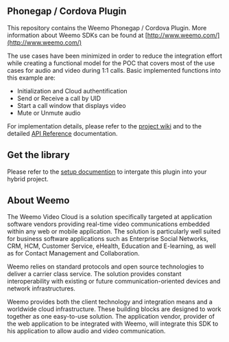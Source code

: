 ## Phonegap / Cordova Plugin

This repository contains the Weemo Phonegap / Cordova Plugin. More information about Weemo SDKs can be found at [http://www.weemo.com/](http://www.weemo.com/)

The use cases have been minimized in order to reduce the integration effort while creating a functional model for the POC that covers most of the use cases for audio and video during 1:1 calls.
Basic implemented functions into this example are: 

- Initialization and Cloud authentification
- Send or Receive a call by UID  
- Start a call window that displays video
- Mute or Unmute audio

For implementation details, please refer to the [project wiki](https://github.com/weemo/Phonegap-SDK/wiki) and to the detailed [API Reference](http://docs.weemo.com/sdk/phonegap/) documentation.

## Get the library

Please refer to the [setup documention](https://github.com/weemo/Phonegap-SDK/wiki#setup) to intergate this plugin into your hybrid project.

## About Weemo

The Weemo Video Cloud is a solution specifically targeted at application software vendors providing real-time video communications embedded within any web or mobile application. The solution is particularly well suited for business software applications such as Enterprise Social Networks, CRM, HCM, Customer Service, eHealth, Education and E-learning, as well as for Contact Management and Collaboration.

Weemo relies on standard protocols and open source technologies to deliver a carrier class service. The solution provides constant interoperability with existing or future communication-oriented devices and network infrastructures.

Weemo provides both the client technology and integration means and a worldwide cloud infrastructure. These building blocks are designed to work together as one easy-to-use solution. The application vendor, provider of the web application to be integrated with Weemo, will integrate this SDK to his application to allow audio and video communication.
